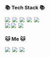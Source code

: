 <h3 align="left">📚 Tech Stack 📚</h3>

<p align="left">
  <img src="https://img.shields.io/badge/Python-3766AB?style=flat-square&logo=Python&logoColor=white"/></a>&nbsp 
  <img src="https://img.shields.io/badge/PyTorch-EE4C2C?style=flat-square&logo=PyTorch&logoColor=white"></a>&nbsp
  <img src="https://img.shields.io/badge/TensorFlow-FF6F00?style=flat-square&logo=TensorFlow&logoColor=white"></a>&nbsp 
  <img src="https://img.shields.io/badge/mysql-4479A1?style=flat-square&logo=mysql&logoColor=white"></a>&nbsp 
  <img src="https://img.shields.io/badge/mariaDB-003545?style=flat-square&logo=mariaDB&logoColor=white"/></a>&nbsp 

<br>
<!--
  <img src="https://img.shields.io/badge/AWS-FF9900?style=flat-square&logo=amazon-aws&logoColor=white"/></a>&nbsp
  <img src="https://img.shields.io/badge/Django-092E20?style=flat-square&logo=Django&logoColor=white"/></a>&nbsp 
-->
  <img src="https://img.shields.io/badge/linux-FCC624?style=flat-square&logo=linux&logoColor=black"> 
  <img src="https://img.shields.io/badge/flutter-02569B?style=flat-square&logo=flutter&logoColor=white"></a>&nbsp
  <img src="https://img.shields.io/badge/firebase-FFCA28?style=flat-square&logo=firebase&logoColor=white"></a>&nbsp
</p>

<h3 align="left"> 🐱 Me 🐱 </h3>
<p align="left">
  <a href="https://ho323.notion.site/c4d544910c724d79a9a778f11e5bfcca?pvs=4"><img src="https://img.shields.io/badge/Portfolio-000000?style=flat-square&logo=Notion&logoColor=white"/></a>&nbsp
  <a href="https://velog.io/@ho323"><img src="https://img.shields.io/badge/Tech%20Blog-11B48A?style=flat-square&logo=Vimeo&logoColor=white&link=https://velog.io/@ho323"/></a>&nbsp
  <a href="mailto:8536048@gmail.com"><img src="https://img.shields.io/badge/Gmail-d14836?style=flat-square&logo=Gmail&logoColor=white&link=8536048@gmail.com"/></a>
</p>
<br>
